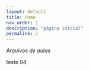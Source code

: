 ```yaml
---
layout: default
title: Home
nav_order: 1
description: "página inicial"
permalink: /
---
```


*Arquivos de aulas*

teste 04
